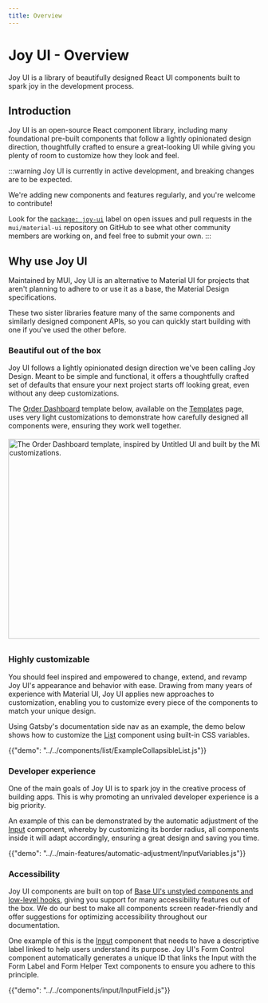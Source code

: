 ```yaml
---
title: Overview
---
```


# Joy UI - Overview

<p class="description">Joy UI is a library of beautifully designed React UI components built to spark joy in the development process.</p>

## Introduction

Joy UI is an open-source React component library, including many foundational pre-built components that follow a lightly opinionated design direction, thoughtfully crafted to ensure a great-looking UI while giving you plenty of room to customize how they look and feel.

:::warning
Joy UI is currently in active development, and breaking changes are to be expected.

We're adding new components and features regularly, and you're welcome to contribute!

Look for the [`package: joy-ui`](https://github.com/mui/material-ui/labels/package%3A%20joy-ui) label on open issues and pull requests in the `mui/material-ui` repository on GitHub to see what other community members are working on, and feel free to submit your own.
:::

## Why use Joy UI

Maintained by MUI, Joy UI is an alternative to Material UI for projects that aren't planning to adhere to or use it as a base, the Material Design specifications.

These two sister libraries feature many of the same components and similarly designed component APIs, so you can quickly start building with one if you've used the other before.

### Beautiful out of the box

Joy UI follows a lightly opinionated design direction we've been calling Joy Design.
Meant to be simple and functional, it offers a thoughtfully crafted set of defaults that ensure your next project starts off looking great, even without any deep customizations.

The [Order Dashboard](/joy-ui/getting-started/templates/order-dashboard/) template below, available on the [Templates](/joy-ui/getting-started/templates/) page, uses very light customizations to demonstrate how carefully designed all components were, ensuring they work well together.

<img src="/static/joy-ui/overview/order-dashboard.png" style="width: 814px; margin-top: 4px; margin-bottom: 8px;" alt="The Order Dashboard template, inspired by Untitled UI and built by the MUI team using Joy UI with very little customizations." width="1628" height="400" />

### Highly customizable

You should feel inspired and empowered to change, extend, and revamp Joy UI's appearance and behavior with ease.
Drawing from many years of experience with Material UI, Joy UI applies new approaches to customization, enabling you to customize every piece of the components to match your unique design.

Using Gatsby's documentation side nav as an example, the demo below shows how to customize the [List](/joy-ui/react-list/) component using built-in CSS variables.

{{"demo": "../../components/list/ExampleCollapsibleList.js"}}

### Developer experience

One of the main goals of Joy UI is to spark joy in the creative process of building apps.
This is why promoting an unrivaled developer experience is a big priority.

An example of this can be demonstrated by the automatic adjustment of the [Input](/joy-ui/react-input/) component, whereby by customizing its border radius, all components inside it will adapt accordingly, ensuring a great design and saving you time.

{{"demo": "../../main-features/automatic-adjustment/InputVariables.js"}}

### Accessibility

Joy UI components are built on top of [Base UI's unstyled components and low-level hooks](/base-ui/getting-started/), giving you support for many accessibility features out of the box.
We do our best to make all components screen reader-friendly and offer suggestions for optimizing accessibility throughout our documentation.

One example of this is the [Input](/joy-ui/react-input/) component that needs to have a descriptive label linked to help users understand its purpose.
Joy UI's Form Control component automatically generates a unique ID that links the Input with the Form Label and Form Helper Text components to ensure you adhere to this principle.

{{"demo": "../../components/input/InputField.js"}}
